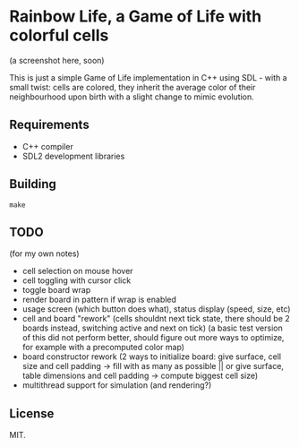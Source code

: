 # Rainbow Life, a Game of Life with colorful cells

(a screenshot here, soon)

This is just a simple Game of Life implementation in C++ using SDL - with a small twist: cells are colored, they inherit the average color of their neighbourhood upon birth with a slight change to mimic evolution.

## Requirements

* C++ compiler
* SDL2 development libraries

## Building

```
make
```

## TODO

(for my own notes)

* cell selection on mouse hover
* cell toggling with cursor click
* toggle board wrap
* render board in pattern if wrap is enabled
* usage screen (which button does what), status display (speed, size, etc)
* cell and board "rework" (cells shouldnt next tick state, there should be 2 boards instead, switching active and next on tick) (a basic test version of this did not perform better, should figure out more ways to optimize, for example with a precomputed color map)
* board constructor rework (2 ways to initialize board: give surface, cell size and cell padding -> fill with as many as possible || or give surface, table dimensions and cell padding -> compute biggest cell size)
* multithread support for simulation (and rendering?)

## License

MIT.